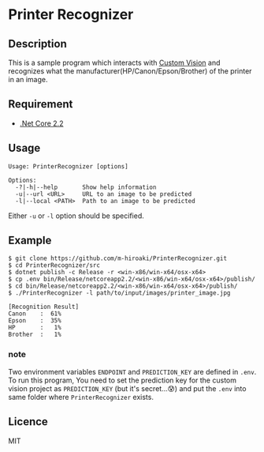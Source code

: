 Printer Recognizer
====

## Description

This is a sample program which interacts with [Custom Vision](https://azure.microsoft.com/en-us/services/cognitive-services/custom-vision-service/) and recognizes what the manufacturer(HP/Canon/Epson/Brother) of the printer in an image.

## Requirement

* [.Net Core 2.2](https://dotnet.microsoft.com/download/dotnet-core/2.2)

## Usage

```
Usage: PrinterRecognizer [options]

Options:
  -?|-h|--help       Show help information
  -u|--url <URL>     URL to an image to be predicted
  -l|--local <PATH>  Path to an image to be predicted
```
Either `-u` or `-l` option should be specified.

## Example

```
$ git clone https://github.com/m-hiroaki/PrinterRecognizer.git
$ cd PrinterRecognizer/src
$ dotnet publish -c Release -r <win-x86/win-x64/osx-x64>
$ cp .env bin/Release/netcoreapp2.2/<win-x86/win-x64/osx-x64>/publish/
$ cd bin/Release/netcoreapp2.2/<win-x86/win-x64/osx-x64>/publish/
$ ./PrinterRecognizer -l path/to/input/images/printer_image.jpg

[Recognition Result]
Canon    :  61%
Epson    :  35%
HP       :   1%
Brother  :   1%
```

### note
Two environment variables `ENDPOINT` and `PREDICTION_KEY` are defined in `.env`.<br>
To run this program, You need to set the prediction key for the custom vision project as `PREDICTION_KEY` (but it's secret...:cold_sweat:) and put the `.env` into same folder where `PrinterRecognizer` exists.

## Licence

MIT

